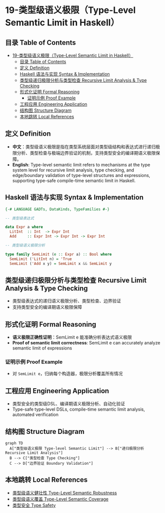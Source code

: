 # 19-类型级语义极限（Type-Level Semantic Limit in Haskell）

## 目录 Table of Contents

- [19-类型级语义极限（Type-Level Semantic Limit in Haskell）](#19-类型级语义极限type-level-semantic-limit-in-haskell)
  - [目录 Table of Contents](#目录-table-of-contents)
  - [定义 Definition](#定义-definition)
  - [Haskell 语法与实现 Syntax \& Implementation](#haskell-语法与实现-syntax--implementation)
  - [类型级递归极限分析与类型检查 Recursive Limit Analysis \& Type Checking](#类型级递归极限分析与类型检查-recursive-limit-analysis--type-checking)
  - [形式化证明 Formal Reasoning](#形式化证明-formal-reasoning)
    - [证明示例 Proof Example](#证明示例-proof-example)
  - [工程应用 Engineering Application](#工程应用-engineering-application)
  - [结构图 Structure Diagram](#结构图-structure-diagram)
  - [本地跳转 Local References](#本地跳转-local-references)

## 定义 Definition

- **中文**：类型级语义极限是指在类型系统层面对类型级结构和表达式进行递归极限分析、类型检查与极端边界验证的机制，支持类型安全的编译期语义极限保障。
- **English**: Type-level semantic limit refers to mechanisms at the type system level for recursive limit analysis, type checking, and edge/boundary validation of type-level structures and expressions, supporting type-safe compile-time semantic limit in Haskell.

## Haskell 语法与实现 Syntax & Implementation

```haskell
{-# LANGUAGE GADTs, DataKinds, TypeFamilies #-}

-- 类型级表达式

data Expr a where
  LitInt  :: Int  -> Expr Int
  Add     :: Expr Int -> Expr Int -> Expr Int

-- 类型级语义极限分析

type family SemLimit (e :: Expr a) :: Bool where
  SemLimit ('LitInt n) = 'True
  SemLimit ('Add x y) = SemLimit x && SemLimit y
```

## 类型级递归极限分析与类型检查 Recursive Limit Analysis & Type Checking

- 类型级表达式的递归语义极限分析、类型检查、边界验证
- 支持类型安全的编译期语义极限保障

## 形式化证明 Formal Reasoning

- **语义极限正确性证明**：SemLimit e 能准确分析表达式语义极限
- **Proof of semantic limit correctness**: SemLimit e can accurately analyze semantic limit of expressions

### 证明示例 Proof Example

- 对 `SemLimit e`，归纳每个构造器，极限分析覆盖所有情况

## 工程应用 Engineering Application

- 类型安全的类型级DSL、编译期语义极限分析、自动化验证
- Type-safe type-level DSLs, compile-time semantic limit analysis, automated verification

## 结构图 Structure Diagram

```mermaid
graph TD
  A["类型级语义极限 Type-level Semantic Limit"] --> B["递归极限分析 Recursive Limit Analysis"]
  B --> C["类型检查 Type Checking"]
  C --> D["边界验证 Boundary Validation"]
```

## 本地跳转 Local References

- [类型级语义健壮性 Type-Level Semantic Robustness](../126-Type-Level-Semantic-Robustness/01-Type-Level-Semantic-Robustness-in-Haskell.md)
- [类型级语义覆盖 Type-Level Semantic Coverage](../124-Type-Level-Semantic-Coverage/01-Type-Level-Semantic-Coverage-in-Haskell.md)
- [类型安全 Type Safety](../14-Type-Safety/01-Type-Safety-in-Haskell.md)
